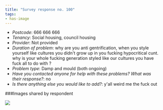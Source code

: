```yaml
---
title: "Survey response no. 100"
tags:
- has-image
---
```


- *Postcode*: 666 666 666 
- *Tenancy*: Social housing, council housing
- *Provider*: Not provided
- *Duration of problem*: why are you anti gentrification, when you style yourself like cultures you didn't grow up in you fucking hypocritical cunt. why is your whole fucking generation styled like our cultures you have fuck all to do with     ?  
- *Problem type*: Damp and mould (both ongoing)
- *Have you contacted anyone for help with these problems? What was their response?*: no 
- *Is there anything else you would like to add?*: y'all weird me the fuck out

###Images shared by respondent

<img src="https://elaraks.github.io/dampcapital/gif.gif">
